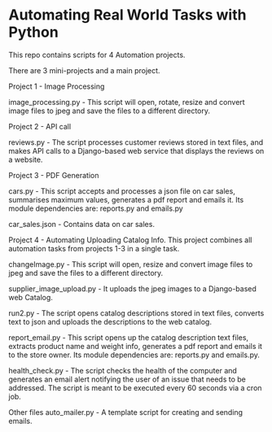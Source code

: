 # Automating Real World Tasks with Python

This repo contains scripts for 4 Automation projects.

There are 3 mini-projects and a main project.

Project 1 - Image Processing

image_processing.py - This script will open, rotate, resize and convert image files to jpeg and save the files to a different directory.

Project 2 - API call

reviews.py - The script processes customer reviews stored in text files,
and makes API calls to a Django-based web service that displays the reviews on a website.

Project 3 - PDF Generation

cars.py - This script accepts and processes a json file on car sales,
summarises maximum values, generates a pdf report and emails it. Its
module dependencies are: reports.py and emails.py

car_sales.json - Contains data on car sales.

Project 4 - Automating Uploading Catalog Info.
This project combines all automation tasks from projects 1-3 in a single task.

changeImage.py - This script will open, resize and convert image files to jpeg and save the files to a different directory.

supplier_image_upload.py - It uploads the jpeg images to a Django-based web Catalog.

run2.py - The script opens catalog descriptions stored in text files, converts text to json and uploads the descriptions to the web catalog.

report_email.py - This script opens up the catalog description text files, extracts product name and weight info, generates a pdf report and emails it to the store owner. Its module dependencies are: reports.py and emails.py.

health_check.py - The script checks the health of the computer and generates an email alert notifying the user of an issue that needs to be addressed. The script is meant to be executed every 60 seconds via a cron job.

Other files
auto_mailer.py - A template script for creating and sending emails.
